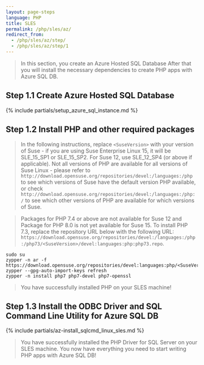 ```yaml
---
layout: page-steps
language: PHP
title: SLES
permalink: /php/sles/az/
redirect_from:
  - /php/sles/az/step/
  - /php/sles/az/step/1
---
```


> In this section, you create an Azure Hosted SQL Database After that you will install the necessary dependencies to create PHP apps with Azure SQL DB.

## Step 1.1 Create Azure Hosted SQL Database

{% include partials/setup_azure_sql_instance.md %}

## Step 1.2 Install PHP and other required packages

> In the following instructions, replace `<SuseVersion>` with your version of Suse - if you are using Suse Enterprise Linux 15, it will be SLE_15_SP1 or SLE_15_SP2. For Suse 12, use SLE_12_SP4 (or above if applicable). Not all versions of PHP are available for all versions of Suse Linux - please refer to `http://download.opensuse.org/repositories/devel:/languages:/php` to see which versions of Suse have the default version PHP available, or check `http://download.opensuse.org/repositories/devel:/languages:/php:/` to see which other versions of PHP are available for which versions of Suse.

> Packages for PHP 7.4 or above are not available for Suse 12 and Package for PHP 8.0 is not yet available for Suse 15.
> To install PHP 7.3, replace the repository URL below with the following URL:
      `https://download.opensuse.org/repositories/devel:/languages:/php:/php73/<SuseVersion>/devel:languages:php:php73.repo`.

```terminal
sudo su
zypper -n ar -f https://download.opensuse.org/repositories/devel:languages:php/<SuseVersion>/devel:languages:php.repo
zypper --gpg-auto-import-keys refresh
zypper -n install php7 php7-devel php7-openssl
```

> You have successfully installed PHP on your SLES machine! 

## Step 1.3 Install the ODBC Driver and SQL Command Line Utility for Azure SQL DB

{% include partials/az-install_sqlcmd_linux_sles.md %}

> You have successfully installed the PHP Driver for SQL Server on your SLES machine. You now have everything you need to start writing PHP apps with Azure SQL DB!
